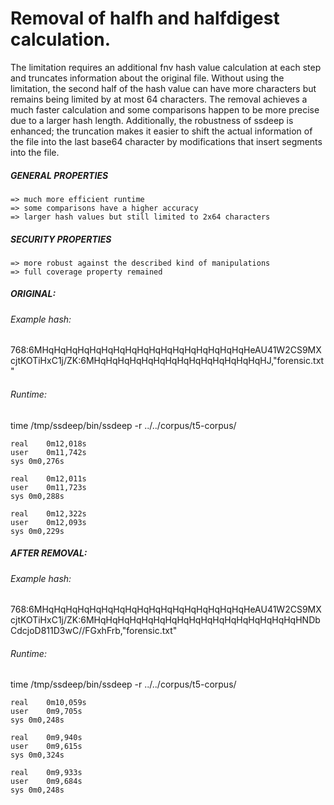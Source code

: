 # Removal of halfh and halfdigest calculation.
The limitation requires an additional fnv hash value calculation at each step and truncates information about the original file. Without using the limitation, the second half of the hash value can have more characters but remains being limited by at most 64 characters. The removal achieves a much faster calculation and some comparisons happen to be more precise due to a larger hash length. Additionally, the robustness of ssdeep is enhanced; the truncation makes it easier to shift the actual information of the file into the last base64 character by modifications that insert segments into the file. 

##### GENERAL PROPERTIES
	=> much more efficient runtime
	=> some comparisons have a higher accuracy
	=> larger hash values but still limited to 2x64 characters
	
##### SECURITY PROPERTIES
	=> more robust against the described kind of manipulations
	=> full coverage property remained


##### ORIGINAL:
###### Example hash:
768:6MHqHqHqHqHqHqHqHqHqHqHqHqHqHqHqHqHqHeAU41W2CS9MXcjtKOTiHxC1j/ZK:6MHqHqHqHqHqHqHqHqHqHqHqHqHqHqHJ,"forensic.txt"

###### Runtime:
time /tmp/ssdeep/bin/ssdeep -r ../../corpus/t5-corpus/

	real	0m12,018s
	user	0m11,742s
	sys	0m0,276s

	real	0m12,011s
	user	0m11,723s
	sys	0m0,288s

	real	0m12,322s
	user	0m12,093s
	sys	0m0,229s


##### AFTER REMOVAL:
###### Example hash: 
768:6MHqHqHqHqHqHqHqHqHqHqHqHqHqHqHqHqHqHeAU41W2CS9MXcjtKOTiHxC1j/ZK:6MHqHqHqHqHqHqHqHqHqHqHqHqHqHqHqHqHqHNDbCdcjoD811D3wC//FGxhFrb,"forensic.txt"
 
###### Runtime:
time /tmp/ssdeep/bin/ssdeep -r ../../corpus/t5-corpus/

	real	0m10,059s
	user	0m9,705s
	sys	0m0,248s

	real	0m9,940s
	user	0m9,615s
	sys	0m0,324s

	real	0m9,933s
	user	0m9,684s
	sys	0m0,248s

